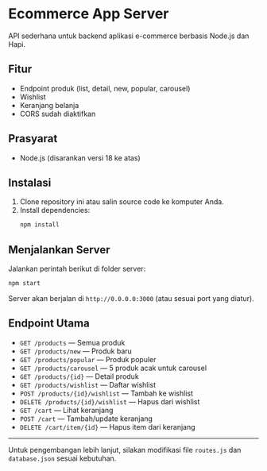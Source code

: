 # Ecommerce App Server

API sederhana untuk backend aplikasi e-commerce berbasis Node.js dan Hapi.

## Fitur
- Endpoint produk (list, detail, new, popular, carousel)
- Wishlist
- Keranjang belanja
- CORS sudah diaktifkan

## Prasyarat
- Node.js (disarankan versi 18 ke atas)

## Instalasi
1. Clone repository ini atau salin source code ke komputer Anda.
2. Install dependencies:
   ```bash
   npm install
   ```

## Menjalankan Server
Jalankan perintah berikut di folder server:
```bash
npm start
```

Server akan berjalan di `http://0.0.0.0:3000` (atau sesuai port yang diatur).

## Endpoint Utama
- `GET /products` — Semua produk
- `GET /products/new` — Produk baru
- `GET /products/popular` — Produk populer
- `GET /products/carousel` — 5 produk acak untuk carousel
- `GET /products/{id}` — Detail produk
- `GET /products/wishlist` — Daftar wishlist
- `POST /products/{id}/wishlist` — Tambah ke wishlist
- `DELETE /products/{id}/wishlist` — Hapus dari wishlist
- `GET /cart` — Lihat keranjang
- `POST /cart` — Tambah/update keranjang
- `DELETE /cart/item/{id}` — Hapus item dari keranjang

---

Untuk pengembangan lebih lanjut, silakan modifikasi file `routes.js` dan `database.json` sesuai kebutuhan.
